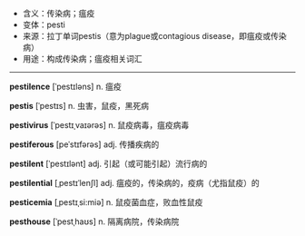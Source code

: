 - <span class="definition">含义：传染病；瘟疫</span>
- <span class="definition">变体：pesti</span>
- <span class="definition">来源：拉丁单词pestis（意为plague或contagious disease，即瘟疫或传染病）</span>
- <span class="definition">用途：构成传染病；瘟疫相关词汇</span>


---


<span class="vocabulary">**pestilence**</span> [ˈpestɪləns] n. 瘟疫

<span class="vocabulary">**pestis**</span> [ˈpestɪs] n. 虫害，鼠疫，黑死病

<span class="vocabulary">**pestivirus**</span> [ˈpestɪˌvaɪərəs] n. 鼠疫病毒，瘟疫病毒

<span class="vocabulary">**pestiferous**</span> [peˈstɪfərəs] adj. 传播疾病的

<span class="vocabulary">**pestilent**</span> [ˈpestɪlənt] adj. 引起（或可能引起）流行病的

<span class="vocabulary">**pestilential**</span> [ˌpestɪˈlenʃl] adj. 瘟疫的，传染病的，疫病（尤指鼠疫）的

<span class="vocabulary">**pesticemia**</span> [ˌpestɪˌsi:miə] n. 鼠疫菌血症，败血性鼠疫

<span class="vocabulary">**pesthouse**</span> [ˈpestˌhaʊs] n. 隔离病院，传染病院

